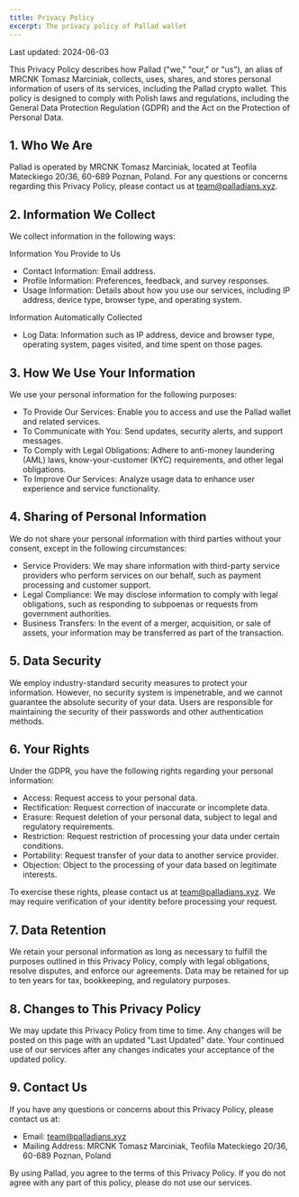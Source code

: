 ```yaml
---
title: Privacy Policy
excerpt: The privacy policy of Pallad wallet
---
```


Last updated: 2024-06-03

This Privacy Policy describes how Pallad ("we," "our," or "us"), an alias of MRCNK Tomasz Marciniak, collects, uses, shares, and stores personal information of users of its services, including the Pallad crypto wallet. This policy is designed to comply with Polish laws and regulations, including the General Data Protection Regulation (GDPR) and the Act on the Protection of Personal Data.

## 1. Who We Are

Pallad is operated by MRCNK Tomasz Marciniak, located at Teofila Mateckiego 20/36, 60-689 Poznan, Poland. For any questions or concerns regarding this Privacy Policy, please contact us at team@palladians.xyz.

## 2. Information We Collect

We collect information in the following ways:

Information You Provide to Us

- Contact Information: Email address.
- Profile Information: Preferences, feedback, and survey responses.
- Usage Information: Details about how you use our services, including IP address, device type, browser type, and operating system.

Information Automatically Collected

- Log Data: Information such as IP address, device and browser type, operating system, pages visited, and time spent on those pages.

## 3. How We Use Your Information

We use your personal information for the following purposes:

- To Provide Our Services: Enable you to access and use the Pallad wallet and related services.
- To Communicate with You: Send updates, security alerts, and support messages.
- To Comply with Legal Obligations: Adhere to anti-money laundering (AML) laws, know-your-customer (KYC) requirements, and other legal obligations.
- To Improve Our Services: Analyze usage data to enhance user experience and service functionality.

## 4. Sharing of Personal Information

We do not share your personal information with third parties without your consent, except in the following circumstances:

- Service Providers: We may share information with third-party service providers who perform services on our behalf, such as payment processing and customer support.
- Legal Compliance: We may disclose information to comply with legal obligations, such as responding to subpoenas or requests from government authorities.
- Business Transfers: In the event of a merger, acquisition, or sale of assets, your information may be transferred as part of the transaction.

## 5. Data Security

We employ industry-standard security measures to protect your information. However, no security system is impenetrable, and we cannot guarantee the absolute security of your data. Users are responsible for maintaining the security of their passwords and other authentication methods.

## 6. Your Rights

Under the GDPR, you have the following rights regarding your personal information:

- Access: Request access to your personal data.
- Rectification: Request correction of inaccurate or incomplete data.
- Erasure: Request deletion of your personal data, subject to legal and regulatory requirements.
- Restriction: Request restriction of processing your data under certain conditions.
- Portability: Request transfer of your data to another service provider.
- Objection: Object to the processing of your data based on legitimate interests.

To exercise these rights, please contact us at team@palladians.xyz. We may require verification of your identity before processing your request.

## 7. Data Retention

We retain your personal information as long as necessary to fulfill the purposes outlined in this Privacy Policy, comply with legal obligations, resolve disputes, and enforce our agreements. Data may be retained for up to ten years for tax, bookkeeping, and regulatory purposes.

## 8. Changes to This Privacy Policy

We may update this Privacy Policy from time to time. Any changes will be posted on this page with an updated "Last Updated" date. Your continued use of our services after any changes indicates your acceptance of the updated policy.

## 9. Contact Us

If you have any questions or concerns about this Privacy Policy, please contact us at:

- Email: team@palladians.xyz
- Mailing Address:
  MRCNK Tomasz Marciniak,
  Teofila Mateckiego 20/36,
  60-689 Poznan, Poland

By using Pallad, you agree to the terms of this Privacy Policy. If you do not agree with any part of this policy, please do not use our services.
